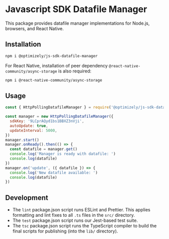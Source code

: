 # Javascript SDK Datafile Manager

This package provides datafile manager implementations for Node.js, browsers, and React Native.

## Installation

```sh
npm i @optimizely/js-sdk-datafile-manager
```

For React Native, installation of peer dependency `@react-native-community/async-storage` is also required:
```sh
npm i @react-native-community/async-storage
```

## Usage

```js
const { HttpPollingDatafileManager } = require('@optimizely/js-sdk-datafile-manager')

const manager = new HttpPollingDatafileManager({
  sdkKey: '9LCprAQyd1bs1BBXZ3nVji',
  autoUpdate: true,
  updateInterval: 5000,
})
manager.start()
manager.onReady().then(() => {
  const datafile = manager.get()
  console.log('Manager is ready with datafile: ')
  console.log(datafile)
})
manager.on('update', ({ datafile }) => {
  console.log('New datafile available: ')
  console.log(datafile)
})
```

## Development
- The `lint` package.json script runs ESLint and Prettier. This applies formatting and lint fixes to all `.ts` files in the `src/` directory.
- The `test` package.json script runs our Jest-based test suite.
- The `tsc` package.json script runs the TypeScript compiler to build the final scripts for publishing (into the `lib/` directory).
